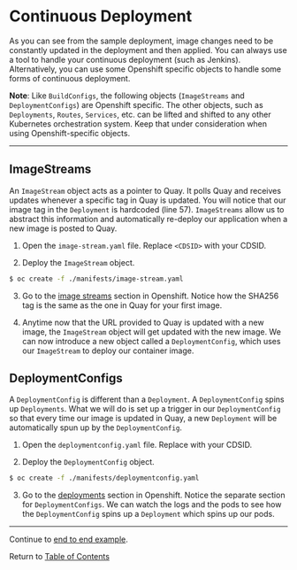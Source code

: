 # Continuous Deployment

As you can see from the sample deployment, image changes need to be constantly updated in the deployment and then applied. You can always use a tool to handle your continuous deployment (such as Jenkins). Alternatively, you can use some Openshift specific objects to handle some forms of continuous deployment. 

**Note**: Like `BuildConfigs`, the following objects (`ImageStreams` and `DeploymentConfigs`) are Openshift specific. The other objects, such as `Deployments`, `Routes`, `Services`, etc. can be lifted and shifted to any other Kubernetes orchestration system. Keep that under consideration when using Openshift-specific objects. 

---

## ImageStreams

An `ImageStream` object acts as a pointer to Quay. It polls Quay and receives updates whenever a specific tag in Quay is updated. You will notice that our image tag in the `Deployment` is hardcoded (line 57). `ImageStreams` allow us to abstract this information and automatically re-deploy our application when a new image is posted to Quay. 

1. Open the `image-stream.yaml` file. Replace `<CDSID>` with your CDSID. 

2. Deploy the `ImageStream` object. 

```bash
$ oc create -f ./manifests/image-stream.yaml
```

3. Go to the [image streams](https://api.caas.ford.com/console/project/devenablement-workshop-dev/browse/images) section in Openshift. Notice how the SHA256 tag is the same as the one in Quay for your first image.

4. Anytime now that the URL provided to Quay is updated with a new image, the `ImageStream` object will get updated with the new image. We can now introduce a new object called a `DeploymentConfig`, which uses our `ImageStream` to deploy our container image. 

## DeploymentConfigs

A `DeploymentConfig` is different than a `Deployment`. A `DeploymentConfig` spins up `Deployments`. What we will do is set up a trigger in our `DeploymentConfig` so that every time our image is updated in Quay, a new `Deployment` will be automatically spun up by the `DeploymentConfig`. 

1. Open the `deploymentconfig.yaml` file. Replace <CDSID> with your CDSID. 

2. Deploy the `DeploymentConfig` object. 

```bash
$ oc create -f ./manifests/deploymentconfig.yaml
```

3. Go to the [deployments](https://api.caas.ford.com/console/project/devenablement-workshop-dev/browse/deployments) section in Openshift. Notice the separate section for `DeploymentConfigs`. We can watch the logs and the pods to see how the `DeploymentConfig` spins up a `Deployment` which spins up our pods. 

---

Continue to [end to end example](./15-endtoend.md).

Return to [Table of Contents](../README.md#agenda)